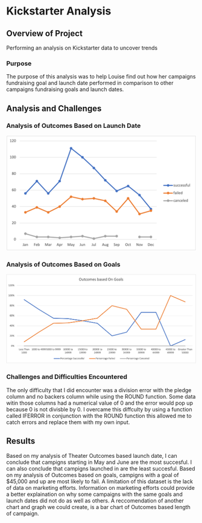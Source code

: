 # Kickstarter Analysis

## Overview of Project
Performing an analysis on Kickstarter data to uncover trends

### Purpose
The purpose of this analysis was to help Louise find out how her campaigns fundraising goal and launch date performed in comparison to other campaigns fundraising goals and launch dates.

## Analysis and Challenges

### Analysis of Outcomes Based on Launch Date
![image_name](Resources/Theater_Outcomes_vs_Launch.png)

### Analysis of Outcomes Based on Goals
![image_name](Resources/Outcomes_vs_Goals.png)

### Challenges and Difficulties Encountered
The only difficulty that I did encounter was a division error with the pledge column and no backers column while using the ROUND function. Some data witin those columns had a numerical value of 0 and the error would pop up because 0 is not divisble by 0. I overcame this diffculty by using a function called IFERROR in conjunction with the ROUND function this allowed me to catch errors and replace them with my own input.

## Results
  Based on my analysis of Theater Outcomes based launch date, I can conclude that campigns starting in May and June are the most succesful. I can also conclude that campigns launched in are the least succesful.
  Based on my analysis of Outcomes based on goals, campigns with a goal of $45,000 and up are most likely to fail. 
  A limitation of this dataset is the lack of data on marketing efforts. Information on marketing efforts could provide a better explaination on why some campaigns with the same goals and launch dates did not do as well as others. 
  A reccomendation of another chart and graph we could create, is a bar chart of  Outcomes based length of campaign.
